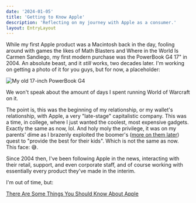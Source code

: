 ```yaml
---
date: '2024-01-05'
title: 'Getting to Know Apple'
description: 'Reflecting on my journey with Apple as a consumer.'
layout: EntryLayout
---
```


While my first Apple product was a Macintosh back in the day, fooling around with games the likes of Math Blasters and Where in the World Is Carmen Sandiego, my first modern purchase was the PowerBook G4 17" in 2004. An absolute beast, and it *still* works, two decades later. I'm working on getting a photo of it for you guys, but for now, a placeholder:

![My old 17-inch PowerBook G4](https://placehold.co/1344 "My old 17-inch PowerBook G4")

We won't speak about the amount of days I spent running World of Warcraft on it.

The point is, this was the beginning of my relationship, or my wallet's relationship, with Apple, a very "late-stage" capitalistic company. This was a time, in college, where I just wanted the coolest, most expensive gadgets. Exactly the same as now, lol. And holy moly the privilege, it was on my parents' dime as I brazenly exploited the boomer's ([more on them later](#)) quest to "provide the best for their kids". Which is not the same as now. This face: 😅.

Since 2004 then, I've been following Apple in the news, interacting with their retail, support, and even corporate staff, and of course working with essentially every product they've made in the interim.

I'm out of time, but:

[There Are Some Things You Should Know About Apple](/there-are-some-things-you-should-know-about-apple)






